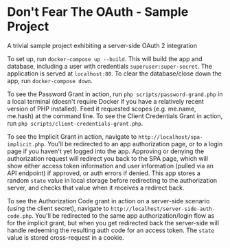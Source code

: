 # Don't Fear The OAuth - Sample Project

A trivial sample project exhibiting a server-side OAuth 2 integration

To set up, run `docker-compose up --build`. This will build the app and database, including a user
with credentials `superuser:super-secret`. The application is served at `localhost:80`. To clear the
database/close down the app, run `docker-compose down`.

To see the Password Grant in action, run `php scripts/password-grand.php` in a local terminal (doesn't
require Docker if you have a relatively recent version of PHP installed). Feed it requested scopes
(e.g. me.name, me.hash) at the command line. To see the Client Credentials Grant in action, run
`php scripts/client-credentials-grant.php`.

To see the Implicit Grant in action, navigate to `http://localhost/spa-implicit.php`. You'll be
redirected to an app authorization page, or to a login page if you haven't yet logged into the app.
Approving or denying the authorization request will redirect you back to the SPA page, which will
show either access token information and user information (pulled via an API endpoint) if approved,
or auth errors if denied. This app stores a random `state` value in local storage before redirecting
to the authorization server, and checks that value when it receives a redirect back.

To see the Authorization Code grant in action on a server-side scenario (using the client secret),
navigate to `http://localhost/server-side-auth-code.php`. You'll be redirected to the same app
authorization/login flow as for the implicit grant, but when you get redirected back the server-side
will handle redeeming the resulting auth code for an access token. The `state` value is stored
cross-request in a cookie.
